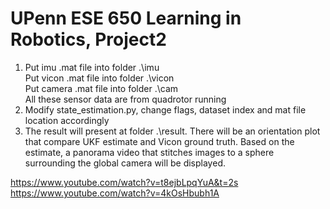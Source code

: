 # UPenn ESE 650 Learning in Robotics, Project2

1. Put imu .mat file into folder .\imu  
   Put vicon .mat file into folder .\vicon  
   Put camera .mat file into folder .\cam  
   All these sensor data are from quadrotor running  
2. Modify state_estimation.py, change flags, dataset index and mat file location accordingly  
3. The result will present at folder .\result. There will be an orientation plot that compare UKF estimate and Vicon ground truth.
   Based on the estimate, a panorama video that stitches images to a sphere surrounding the global camera will be displayed.  
   
https://www.youtube.com/watch?v=t8ejbLpqYuA&t=2s  
https://www.youtube.com/watch?v=4kOsHbubh1A
